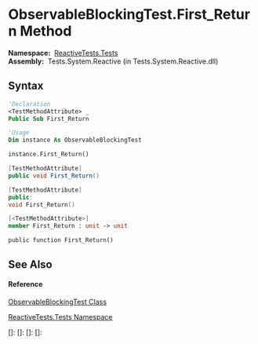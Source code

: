 # ObservableBlockingTest.First\_Return Method

**Namespace:**  [ReactiveTests.Tests](ReactiveTests.Tests\ReactiveTests.Tests.md)  
**Assembly:**  Tests.System.Reactive (in Tests.System.Reactive.dll)

## Syntax

```vb
'Declaration
<TestMethodAttribute> _
Public Sub First_Return
```

```vb
'Usage
Dim instance As ObservableBlockingTest

instance.First_Return()
```

```csharp
[TestMethodAttribute]
public void First_Return()
```

```c++
[TestMethodAttribute]
public:
void First_Return()
```

```fsharp
[<TestMethodAttribute>]
member First_Return : unit -> unit 
```

```jscript
public function First_Return()
```

## See Also

#### Reference

[ObservableBlockingTest Class](ObservableBlockingTest\ObservableBlockingTest.md)

[ReactiveTests.Tests Namespace](ReactiveTests.Tests\ReactiveTests.Tests.md)

[]: 
[]: 
[]: 
[]: 
